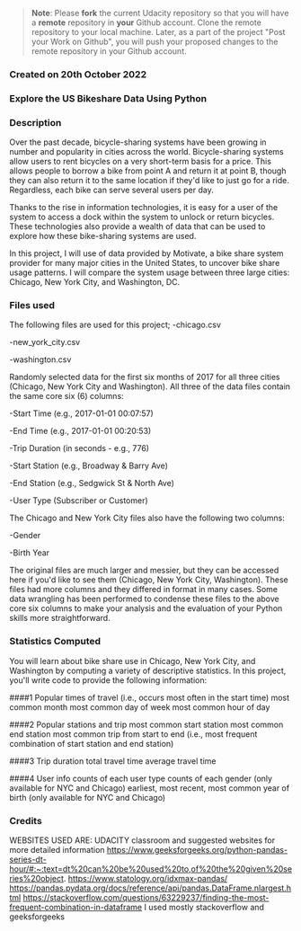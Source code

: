 >**Note**: Please **fork** the current Udacity repository so that you will have a **remote** repository in **your** Github account. Clone the remote repository to your local machine. Later, as a part of the project "Post your Work on Github", you will push your proposed changes to the remote repository in your Github account.

### Created on 20th October 2022

### Explore the US Bikeshare Data Using Python

### Description
Over the past decade, bicycle-sharing systems have been growing in number and popularity in cities across the world. Bicycle-sharing systems allow users to rent bicycles on a very short-term basis for a price. This allows people to borrow a bike from point A and return it at point B, though they can also return it to the same location if they'd like to just go for a ride. Regardless, each bike can serve several users per day.

Thanks to the rise in information technologies, it is easy for a user of the system to access a dock within the system to unlock or return bicycles. These technologies also provide a wealth of data that can be used to explore how these bike-sharing systems are used.

In this project, I will use of data provided by Motivate, a bike share system provider for many major cities in the United States, to uncover bike share usage patterns. I will compare the system usage between three large cities: Chicago, New York City, and Washington, DC.

### Files used
The following files are used for this project;
-chicago.csv

-new_york_city.csv

-washington.csv

Randomly selected data for the first six months of 2017 for all three cities (Chicago, New York City and Washington). All three of the data files contain the same core six (6) columns:

-Start Time (e.g., 2017-01-01 00:07:57)

-End Time (e.g., 2017-01-01 00:20:53)

-Trip Duration (in seconds - e.g., 776)

-Start Station (e.g., Broadway & Barry Ave)

-End Station (e.g., Sedgwick St & North Ave)

-User Type (Subscriber or Customer)

The Chicago and New York City files also have the following two columns:

-Gender

-Birth Year

The original files are much larger and messier, but they can be accessed here if you'd like to see them (Chicago, New York City, Washington). These files had more columns and they differed in format in many cases. Some data wrangling has been performed to condense these files to the above core six columns to make your analysis and the evaluation of your Python skills more straightforward.

### Statistics Computed
You will learn about bike share use in Chicago, New York City, and Washington by computing a variety of descriptive statistics. In this project, you'll write code to provide the following information:

####1 Popular times of travel (i.e., occurs most often in the start time)
most common month
most common day of week
most common hour of day

####2 Popular stations and trip
most common start station
most common end station
most common trip from start to end (i.e., most frequent combination of start station and end station)

####3 Trip duration
total travel time
average travel time

####4 User info
counts of each user type
counts of each gender (only available for NYC and Chicago)
earliest, most recent, most common year of birth (only available for NYC and Chicago)

### Credits
WEBSITES USED ARE:
UDACITY classroom and suggested websites for more detailed information
https://www.geeksforgeeks.org/python-pandas-series-dt-hour/#:~:text=dt%20can%20be%20used%20to,of%20the%20given%20series%20object.
https://www.statology.org/idxmax-pandas/
https://pandas.pydata.org/docs/reference/api/pandas.DataFrame.nlargest.html
https://stackoverflow.com/questions/63229237/finding-the-most-frequent-combination-in-dataframe
I used mostly stackoverflow and geeksforgeeks
